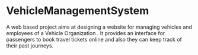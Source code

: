 # VehicleManagementSystem
A web based project aims at designing a website for managing vehicles and employees of a Vehicle Organization . It provides an interface for passengers to book travel tickets online and also they can keep track of their past journeys.
